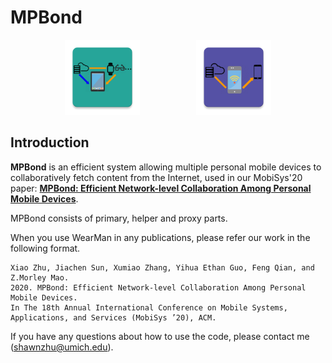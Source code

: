 # MPBond

<div align="center">
  <img src="Primary/src/main/res/mipmap-xxxhdpi/ic_launcher.png" width="120" height="120">
  &nbsp;&nbsp;&nbsp;&nbsp;&nbsp;&nbsp;&nbsp;&nbsp;&nbsp;&nbsp;&nbsp;&nbsp;&nbsp;&nbsp;&nbsp;&nbsp;&nbsp;&nbsp;&nbsp;&nbsp;&nbsp;
  <img src="Helper/src/main/res/mipmap-xxxhdpi/ic_launcher.png" width="120" height="120">
</div>

## Introduction
<b>MPBond</b> is an efficient system allowing multiple personal mobile devices to collaboratively fetch content from the Internet, used in our MobiSys'20 paper: [**MPBond: Efficient Network-level Collaboration Among Personal Mobile Devices**](). 

MPBond consists of primary, helper and proxy parts.  

When you use WearMan in any publications, please refer our work in the following format.
```
Xiao Zhu, Jiachen Sun, Xumiao Zhang, Yihua Ethan Guo, Feng Qian, and Z.Morley Mao. 
2020. MPBond: Efficient Network-level Collaboration Among Personal Mobile Devices. 
In The 18th Annual International Conference on Mobile Systems, Applications, and Services (MobiSys ’20), ACM.
```

If you have any questions about how to use the code, please contact me (shawnzhu@umich.edu).